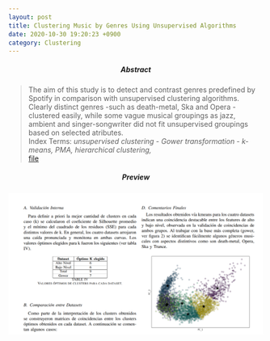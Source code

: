 ```yaml
---
layout: post
title: Clustering Music by Genres Using Unsupervised Algorithms
date: 2020-10-30 19:20:23 +0900
category: Clustering
---
```





##### <center> Abstract </center>
> The aim of this study is to detect and contrast genres predefined by Spotify in comparison with unsupervised clustering algorithms. Clearly distinct genres -such as death-metal, Ska and Opera - clustered easily, while some vague musical groupings as jazz, ambient and singer-songwriter did not fit unsupervised groupings based on selected atributes.<br> Index Terms:  *unsupervised clustering - Gower transformation - k-means, PMA, hierarchical clustering,* <br>[file](https://drive.google.com/file/d/1P2qfTiXz85l_oXSx2pofienERwJfAmKN/view?usp=sharing)

##### <center> Preview </center>
![alt text](/public/img/Spotify.png)

